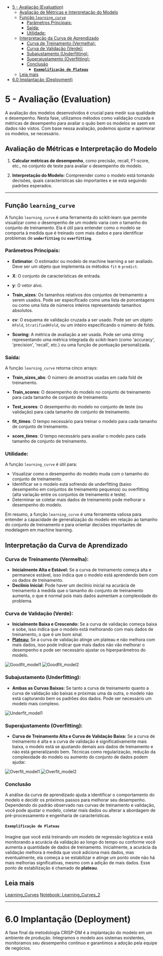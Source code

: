 
- [5 - Avaliação (Evaluation)](#5---avaliação-evaluation)
  - [Avaliação de Métricas e Interpretação do Modelo](#avaliação-de-métricas-e-interpretação-do-modelo)
  - [Função `learning_curve`](#função-learning_curve)
    - [Parâmetros Principais:](#parâmetros-principais)
    - [Saída:](#saída)
    - [Utilidade:](#utilidade)
  - [Interpretação da Curva de Aprendizado](#interpretação-da-curva-de-aprendizado)
    - [Curva de Treinamento (Vermelha):](#curva-de-treinamento-vermelha)
    - [Curva de Validação (Verde):](#curva-de-validação-verde)
    - [Subajustamento (Underfitting):](#subajustamento-underfitting)
    - [Superajustamento (Overfitting):](#superajustamento-overfitting)
    - [Conclusão](#conclusão)
      - [**`Exemplificação de Plateau`**](#exemplificação-de-plateau)
  - [Leia mais](#leia-mais)
- [6.0 Implantação (Deployment)](#60-implantação-deployment)

# 5 - Avaliação (Evaluation)

A avaliação dos modelos desenvolvidos é crucial para medir sua qualidade e desempenho. Nesta fase, utilizamos métodos como validação cruzada e métricas de desempenho para avaliar o quão bem os modelos se saem em dados não vistos. Com base nessa avaliação, podemos ajustar e aprimorar os modelos, se necessário.


## Avaliação de Métricas e Interpretação do Modelo

1. **Calcular métricas de desempenho**, como precisão, recall, F1-score, etc., no conjunto de teste para avaliar o desempenho do modelo.

2. **Interpretação do Modelo:** Compreender como o modelo está tomando decisões, quais características são importantes e se está seguindo padrões esperados.

---

## Função `learning_curve`

A função `learning_curve` é uma ferramenta do scikit-learn que permite visualizar como o desempenho de um modelo varia com o tamanho do conjunto de treinamento. Ela é útil para entender como o modelo se comporta à medida que é treinado com mais dados e para identificar problemas de **`underfitting`** ou **`overfitting`**.

### Parâmetros Principais:

- **Estimator**: O estimador ou modelo de machine learning a ser avaliado. Deve ser um objeto que implementa os métodos `fit` e `predict`.

- **X**: O conjunto de características de entrada.

- **y**: O vetor alvo.

- **Train_sizes**: Os tamanhos relativos dos conjuntos de treinamento a serem usados. Pode ser especificado como uma lista de porcentagens ou como uma lista de números inteiros representando tamanhos absolutos.

- **cv**: O esquema de validação cruzada a ser usado. Pode ser um objeto `KFold`, `StratifiedKFold`, ou um inteiro especificando o número de folds.

- **Scoring**: A métrica de avaliação a ser usada. Pode ser uma string representando uma métrica integrada do scikit-learn (como 'accuracy', 'precision', 'recall', etc.) ou uma função de pontuação personalizada.

### Saída:

A função `learning_curve` retorna cinco arrays:

- **Train_sizes_abs**: O número de amostras usadas em cada fold de treinamento.

- **Train_scores**: O desempenho do modelo no conjunto de treinamento para cada tamanho de conjunto de treinamento.

- **Test_scores**: O desempenho do modelo no conjunto de teste (ou validação) para cada tamanho de conjunto de treinamento.

- **fit_times**: O tempo necessário para treinar o modelo para cada tamanho de conjunto de treinamento.

- **score_times**: O tempo necessário para avaliar o modelo para cada tamanho de conjunto de treinamento.

### Utilidade:

A função `learning_curve` é útil para:

- Visualizar como o desempenho do modelo muda com o tamanho do conjunto de treinamento.
- Identificar se o modelo está sofrendo de underfitting (baixo desempenho em conjuntos de treinamento pequenos) ou overfitting (alta variação entre os conjuntos de treinamento e teste).
- Determinar se coletar mais dados de treinamento pode melhorar o desempenho do modelo.

Em resumo, a função `learning_curve` é uma ferramenta valiosa para entender a capacidade de generalização do modelo em relação ao tamanho do conjunto de treinamento e para orientar decisões importantes de modelagem em machine learning.

## Interpretação da Curva de Aprendizado

### Curva de Treinamento (Vermelha):

- **Inicialmente Alta e Estável:** Se a curva de treinamento começa alta e permanece estável, isso indica que o modelo está aprendendo bem com os dados de treinamento.
- **Declínio Inicial:** Pode haver um declínio inicial na acurácia de treinamento à medida que o tamanho do conjunto de treinamento aumenta, o que é normal pois mais dados aumentam a complexidade do problema.

### Curva de Validação (Verde):

- **Inicialmente Baixa e Crescendo:** Se a curva de validação começa baixa e sobe, isso indica que o modelo está melhorando com mais dados de treinamento, o que é um bom sinal.
- [**Plateau:**](#exemplificação-de-plateau) Se a curva de validação atinge um plateau e não melhora com mais dados, isso pode indicar que mais dados não vão melhorar o desempenho e pode ser necessário ajustar os hiperparâmetros do modelo.
  
![Goodfit_model1](image/learning_curve_goodfit1.png)
![Goodfit_model2](image/learning_curve_goodfit2.png)

### Subajustamento (Underfitting):

- **Ambas as Curvas Baixas:** Se tanto a curva de treinamento quanto a curva de validação são baixas e próximas uma da outra, o modelo não está capturando bem os padrões dos dados. Pode ser necessário um modelo mais complexo.

![Underfit_model1](image/learning_curve_underfit.png)

### Superajustamento (Overfitting):

- **Curva de Treinamento Alta e Curva de Validação Baixa:** Se a curva de treinamento é alta e a curva de validação é significativamente mais baixa, o modelo está se ajustando demais aos dados de treinamento e não está generalizando bem. Técnicas como regularização, redução da complexidade do modelo ou aumento do conjunto de dados podem ajudar.

![Overfit_model1](image/learning_curve_overfit1.png)
![Overfit_model2](image/learning_curve_overfit2.png)

### Conclusão

A análise da curva de aprendizado ajuda a identificar o comportamento do modelo e decidir os próximos passos para melhorar seu desempenho. Dependendo do padrão observado nas curvas de treinamento e validação, você pode ajustar o modelo, coletar mais dados ou alterar a abordagem de pré-processamento e engenharia de características.

#### **`Exemplificação de Plateau`**

Imagine que você está treinando um modelo de regressão logística e está monitorando a acurácia da validação ao longo do tempo ou conforme você aumenta a quantidade de dados de treinamento. Inicialmente, a acurácia da validação melhora à medida que você adiciona mais dados, mas eventualmente, ela começa a se estabilizar e atinge um ponto onde não há mais melhorias significativas, mesmo com a adição de mais dados. Esse ponto de estabilização é chamado de **plateau**.

## Leia mais

[Learning_Curves](_Notebooks_teoria_aplicada\learning_curves.md)
[Notebook: Learning_Curves_2](_Notebooks_teoria_aplicada\Learning_curve_2.ipynb)

---

# 6.0 Implantação (Deployment)

A fase final da metodologia CRISP-DM é a implantação do modelo em um ambiente de produção. Integramos o modelo aos sistemas existentes, monitoramos seu desempenho contínuo e garantimos a adoção pela equipe de negócios.